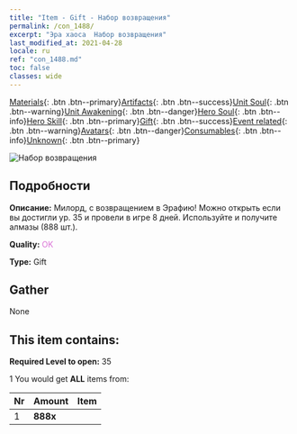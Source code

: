 ```yaml
---
title: "Item - Gift - Набор возвращения"
permalink: /con_1488/
excerpt: "Эра хаоса  Набор возвращения"
last_modified_at: 2021-04-28
locale: ru
ref: "con_1488.md"
toc: false
classes: wide
---
```

 [Materials](/ItemsRU/){: .btn .btn--primary}[Artifacts](/ItemsRU/Artifacts/){: .btn .btn--success}[Unit Soul](/ItemsRU/UnitSoul/){: .btn .btn--warning}[Unit Awakening](/ItemsRU/UnitAwakening/){: .btn .btn--danger}[Hero Soul](/ItemsRU/HeroSoul/){: .btn .btn--info}[Hero Skill](/ItemsRU/HeroSkill/){: .btn .btn--primary}[Gift](/ItemsRU/Gift/){: .btn .btn--success}[Event related](/ItemsRU/Events/){: .btn .btn--warning}[Avatars](/ItemsRU/Avatars/){: .btn .btn--danger}[Consumables](/ItemsRU/Consumables/){: .btn .btn--info}[Unknown](/ItemsRU/Unknown/){: .btn .btn--primary}

 ![Набор возвращения](/images/t/i_907102.png)

## Подробности
 **Описание:** Милорд, с возвращением в Эрафию! Можно открыть если вы достигли ур. 35 и провели в игре 8 дней. Используйте и получите алмазы (888 шт.).

 **Quality:** <span style="color: #DA70D6">OK</span>

 **Type:** Gift

## Gather

  None

## This item contains:

 **Required Level to open:** 35

 1 You would get **ALL** items  from:

  | Nr | Amount |     Item    |
  |:---|:-------|:------------|
  | 1 |  **888x** | <i class="fas fa-gem"/> |  | 
